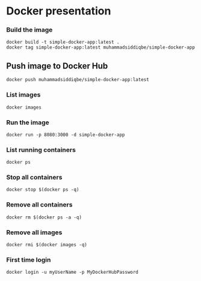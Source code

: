 # Docker presentation

### Build the image
```
docker build -t simple-docker-app:latest .
docker tag simple-docker-app:latest muhammadsiddiqbe/simple-docker-app

```

## Push image to Docker Hub
```
docker push muhammadsiddiqbe/simple-docker-app:latest
```

### List images
```
docker images
```

### Run the image
```
docker run -p 8080:3000 -d simple-docker-app
```

### List running containers
```
docker ps
```

### Stop all containers
```
docker stop $(docker ps -q)
```

### Remove all containers
```
docker rm $(docker ps -a -q)
```

### Remove all images
```
docker rmi $(docker images -q)
```

### First time login
```
docker login -u myUserName -p MyDockerHubPassword
```
